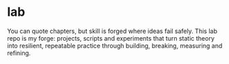 # lab
You can quote chapters, but skill is forged where ideas fail safely. This lab repo is my forge: projects, scripts and experiments that turn static theory into resilient, repeatable practice through building, breaking, measuring and refining.
